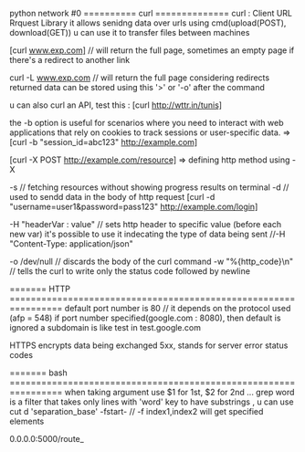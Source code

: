 python network #0
========== curl ==============
curl : Client URL Rrquest Library
it allows senidng data over urls using cmd(upload(POST), download(GET))
u can use it to transfer files between machines

[curl www.exp.com] // will return the full page, sometimes an empty page if there's
a redirect to another link

curl -L www.exp.com // will return the full page considering redirects
returned data can be stored using this '>' or '-o' after the command

u can also curl an API, test this : [curl http://wttr.in/tunis]

the -b option is useful for scenarios where you need to interact with web applications that rely on cookies to track sessions or user-specific data. => [curl -b "session_id=abc123" http://example.com]

[curl -X POST http://example.com/resource] => defining http method using -X

-s // fetching resources without showing progress results on terminal
-d // used to sendd data in the body of http request
[curl -d "username=user1&password=pass123" http://example.com/login]

-H "headerVar : value" // sets http header to specific value (before each new var)
it's possible to use it indecating the type of data being sent //-H "Content-Type: application/json"

-o /dev/null // discards the body of the curl command
-w "%{http_code}\n" // tells the curl to write only the status code followed by newline

======= HTTP ================================================================
default port number is 80 // it depends on the protocol used (afp = 548)
if port number specified(google.com : 8080), then default is ignored
a subdomain is like test in test.google.com

HTTPS encrypts data being exchanged
5xx, stands for server error status codes

======= bash ================================================================
when taking argument use $1 for 1st, $2 for 2nd ...
grep word is a filter that takes only lines with 'word' key
to have substrings , u can use cut d 'separation_base' -fstart-
// -f index1,index2 will get specified elements

0.0.0.0:5000/route\_
